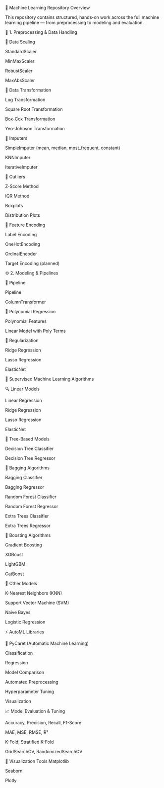 📁 Machine Learning Repository Overview

This repository contains structured, hands-on work across the full machine learning pipeline — from preprocessing to modeling and evaluation.

🔧 1. Preprocessing & Data Handling

📂 Data Scaling

StandardScaler

MinMaxScaler

RobustScaler

MaxAbsScaler

📂 Data Transformation

Log Transformation

Square Root Transformation

Box-Cox Transformation

Yeo-Johnson Transformation

📂 Imputers

SimpleImputer (mean, median, most_frequent, constant)

KNNImputer

IterativeImputer

📂 Outliers

Z-Score Method

IQR Method

Boxplots

Distribution Plots

📂 Feature Encoding

Label Encoding

OneHotEncoding

OrdinalEncoder

Target Encoding (planned)

⚙️ 2. Modeling & Pipelines

📂 Pipeline

Pipeline

ColumnTransformer

📂 Polynomial Regression

Polynomial Features

Linear Model with Poly Terms

📂 Regularization

Ridge Regression

Lasso Regression

ElasticNet

🤖 Supervised Machine Learning Algorithms

🔍 Linear Models

Linear Regression

Ridge Regression

Lasso Regression

ElasticNet

🌲 Tree-Based Models

Decision Tree Classifier

Decision Tree Regressor

🧩 Bagging Algorithms

Bagging Classifier

Bagging Regressor

Random Forest Classifier

Random Forest Regressor

Extra Trees Classifier

Extra Trees Regressor

🚀 Boosting Algorithms

Gradient Boosting

XGBoost

LightGBM

CatBoost

🧠 Other Models

K-Nearest Neighbors (KNN)

Support Vector Machine (SVM)

Naive Bayes

Logistic Regression

⚡ AutoML Libraries

📂 PyCaret (Automatic Machine Learning)

Classification

Regression

Model Comparison

Automated Preprocessing

Hyperparameter Tuning

Visualization


📈 Model Evaluation & Tuning

Accuracy, Precision, Recall, F1-Score

MAE, MSE, RMSE, R²

K-Fold, Stratified K-Fold

GridSearchCV, RandomizedSearchCV

📌 Visualization Tools
Matplotlib

Seaborn

Plotly

